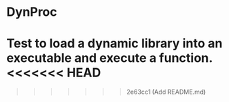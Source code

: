 # DynProc
Test to load a dynamic library into an executable and execute a function.
<<<<<<< HEAD
=======

>>>>>>> 2e63cc1 (Add README.md)
